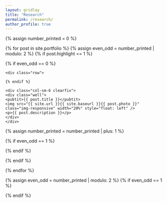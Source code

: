 ```yaml
---
layout: gridlay
title: "Research"
permalink: /research/
author_profile: true
---
```


{% assign number_printed = 0 %}

{% for post in site.portfolio %}
{% assign even_odd = number_printed | modulo: 2 %}
{% if post.highlight == 1 %}

{% if even_odd == 0 %}

    <div class="row">

    {% endif %}

    <div class="col-sm-6 clearfix">
    <div class="well">
    <pubtit>{{ post.title }}</pubtit>
    <img src="{{ site.url }}{{ site.baseurl }}{{ post.photo }}" class="img-responsive" width="20%" style="float: left" />
    <p>{{ post.description }}</p>
    </div>
    </div>

{% assign number_printed = number_printed | plus: 1 %}

{% if even_odd == 1 %}
</div>
{% endif %}

{% endif %}

{% endfor %}

{% assign even_odd = number_printed | modulo: 2 %}
{% if even_odd == 1 %}
</div>
{% endif %}

